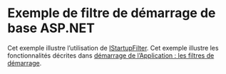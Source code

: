 # <a name="aspnet-core-startup-filter-sample"></a>Exemple de filtre de démarrage de base ASP.NET

Cet exemple illustre l’utilisation de [IStartupFilter](https://docs.microsoft.com/dotnet/api/microsoft.aspnetcore.hosting.istartupfilter). Cet exemple illustre les fonctionnalités décrites dans [démarrage de l’Application : les filtres de démarrage](https://docs.microsoft.com/aspnet/core/fundamentals/startup#startup-filters).
